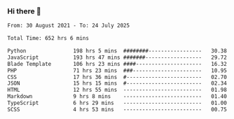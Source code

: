 ### Hi there 👋

<!--
**dominoto/dominoto** is a ✨ _special_ ✨ repository because its `README.md` (this file) appears on your GitHub profile.

Here are some ideas to get you started:

- 🔭 I’m currently working on ...
- 🌱 I’m currently learning ...
- 👯 I’m looking to collaborate on ...
- 🤔 I’m looking for help with ...
- 💬 Ask me about ...
- 📫 How to reach me: ...
- 😄 Pronouns: ...
- ⚡ Fun fact: ...
-->
<!--START_SECTION:waka-->

```txt
From: 30 August 2021 - To: 24 July 2025

Total Time: 652 hrs 6 mins

Python               198 hrs 5 mins  ########-----------------   30.38 %
JavaScript           193 hrs 47 mins #######------------------   29.72 %
Blade Template       106 hrs 23 mins ####---------------------   16.32 %
PHP                  71 hrs 23 mins  ###----------------------   10.95 %
CSS                  17 hrs 36 mins  #------------------------   02.70 %
JSON                 15 hrs 15 mins  #------------------------   02.34 %
HTML                 12 hrs 55 mins  -------------------------   01.98 %
Markdown             9 hrs 8 mins    -------------------------   01.40 %
TypeScript           6 hrs 29 mins   -------------------------   01.00 %
SCSS                 4 hrs 53 mins   -------------------------   00.75 %
```

<!--END_SECTION:waka-->
